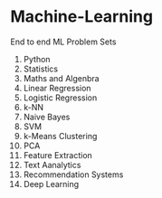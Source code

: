 # Machine-Learning
End to end ML Problem Sets


1. Python
2. Statistics
3. Maths and Algenbra
4. Linear Regression
5. Logistic Regression
6. k-NN
7. Naive Bayes
8. SVM
9. k-Means Clustering
10. PCA
11. Feature Extraction
12. Text Aanalytics
13. Recommendation Systems
14. Deep Learning

